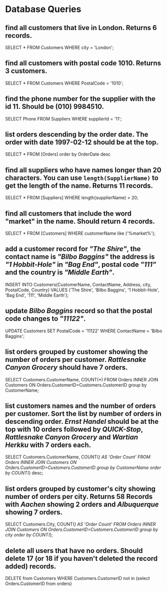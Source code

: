 # Database Queries

## find all customers that live in London. Returns 6 records.

SELECT * FROM Customers WHERE city = 'London';

## find all customers with postal code 1010. Returns 3 customers.

SELECT * FROM Customers WHERE PostalCode = '1010';

## find the phone number for the supplier with the id 11. Should be (010) 9984510.

SELECT Phone FROM Suppliers WHERE supplierId = '11';

## list orders descending by the order date. The order with date 1997-02-12 should be at the top.

SELECT * FROM [Orders] order by OrderDate desc

## find all suppliers who have names longer than 20 characters. You can use `length(SupplierName)` to get the length of the name. Returns 11 records.

SELECT * FROM [Suppliers] WHERE length(supplierName) > 20;

## find all customers that include the word "market" in the name. Should return 4 records.

SELECT * FROM [Customers] WHERE customerName like ('%market%');

## add a customer record for _"The Shire"_, the contact name is _"Bilbo Baggins"_ the address is _"1 Hobbit-Hole"_ in _"Bag End"_, postal code _"111"_ and the country is _"Middle Earth"_.

INSERT INTO Customers(CustomerName, ContactName, Address, city, PostalCode, Country)
VALUES ('The Shire', 'Bilbo Baggins', '1 Hobbit-Hole', 'Bag End', '111', 'Middle Earth');

## update _Bilbo Baggins_ record so that the postal code changes to _"11122"_.

UPDATE Customers
SET PostalCode = '11122'
WHERE ContactName = 'Bilbo Baggins';

## list orders grouped by customer showing the number of orders per customer. _Rattlesnake Canyon Grocery_ should have 7 orders.

SELECT Customers.CustomerName, COUNT(*)
FROM Orders
INNER JOIN Customers ON Orders.CustomerID=Customers.CustomerID
group by CustomerName;

## list customers names and the number of orders per customer. Sort the list by number of orders in descending order. _Ernst Handel_ should be at the top with 10 orders followed by _QUICK-Stop_, _Rattlesnake Canyon Grocery_ and _Wartian Herkku_ with 7 orders each.

SELECT Customers.CustomerName, COUNT(*) AS 'Order Count'
FROM Orders
INNER JOIN Customers ON Orders.CustomerID=Customers.CustomerID
group by CustomerName
order by COUNT(*) desc;

## list orders grouped by customer's city showing number of orders per city. Returns 58 Records with _Aachen_ showing 2 orders and _Albuquerque_ showing 7 orders.

SELECT Customers.City, COUNT(*) AS 'Order Count'
FROM Orders
INNER JOIN Customers ON Orders.CustomerID=Customers.CustomerID
group by city
order by COUNT(*);

## delete all users that have no orders. Should delete 17 (or 18 if you haven't deleted the record added) records.

DELETE from Customers 
WHERE Customers.CustomerID not in (select Orders.CustomerID from orders)
